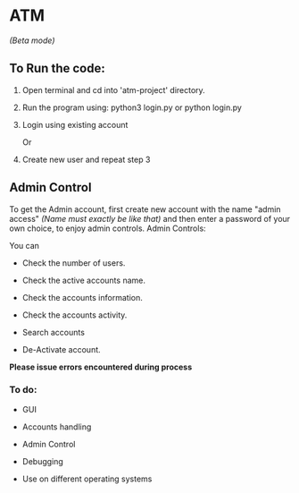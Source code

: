 # ATM
*(Beta mode)*
## To Run the code:
1. Open terminal and cd into 'atm-project' directory.

2. Run the program using: python3 login.py or python login.py

3. Login using existing account

      Or

4. Create new user and repeat step 3

## Admin Control

To get the Admin account, first create new account with the name "admin access"
*(Name must exactly be like that)* and then enter a password of your own choice, to enjoy admin controls.
Admin Controls:

You can
- Check the number of users.

- Check the active accounts name.

- Check the accounts information.

- Check the accounts activity.

- Search accounts

- De-Activate account.


**Please issue errors encountered during process**

### To do:

- GUI

- Accounts handling

- Admin Control

- Debugging

- Use on different operating systems
